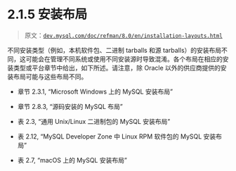 # 2.1.5 安装布局

> 原文：[`dev.mysql.com/doc/refman/8.0/en/installation-layouts.html`](https://dev.mysql.com/doc/refman/8.0/en/installation-layouts.html)

不同安装类型（例如，本机软件包、二进制 tarballs 和源 tarballs）的安装布局不同，这可能会在管理不同系统或使用不同安装源时导致混淆。各个布局在相应的安装类型或平台章节中给出，如下所述。请注意，除 Oracle 以外的供应商提供的安装布局可能与这些布局不同。

+   章节 2.3.1, “Microsoft Windows 上的 MySQL 安装布局”

+   章节 2.8.3, “源码安装的 MySQL 布局”

+   表 2.3, “通用 Unix/Linux 二进制包的 MySQL 安装布局”

+   表 2.12, “MySQL Developer Zone 中 Linux RPM 软件包的 MySQL 安装布局”

+   表 2.7, “macOS 上的 MySQL 安装布局”
